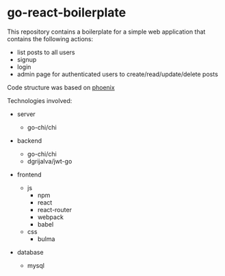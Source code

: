 # go-react-boilerplate

This repository contains a boilerplate for a simple web application that contains the following actions:

- list posts to all users
- signup
- login
- admin page for authenticated users to create/read/update/delete posts

Code structure was based on [phoenix](http://www.phoenixframework.org/)

Technologies involved:

- server
  - go-chi/chi

- backend
  - go-chi/chi
  - dgrijalva/jwt-go

- frontend
  - js
    - npm
    - react
    - react-router
    - webpack
    - babel
  - css
    - bulma

- database
  - mysql

